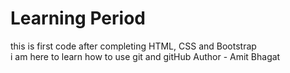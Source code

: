 # Learning Period
this is first code after completing HTML, CSS and Bootstrap
<br/>
i am here to learn how to use git and gitHub
Author - Amit Bhagat
